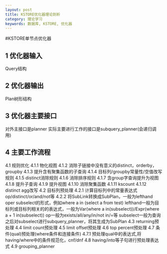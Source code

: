 ```yaml
---
layout: post
title: KSTORE优化器理论剖析
category: 理论学习
keywords: 数据库, KSTORE, 优化器
---
```


#KSTORE单节点优化器

## 1 优化器输入
Query结构

## 2 优化器输出
Plan树形结构

## 3 优化器主要接口
对外主接口是planner
实际主要进行工作的接口是subquery_planner(会递归调用)

## 4 主要工作流程
4.1 规则优化
	4.1.1 物化视图
	4.1.2 消除子链接中没有意义的distinct，orderby，groupby
	4.1.3 提升含有聚集函数的子查询
	4.1.4 目标列/groupby常量性/空值改写规则
	4.1.5 distinct消除规则
	4.1.6 消除排序规则
	4.1.7 含group字查询提升为视图
	4.1.8 提升子查询
	4.1.9 提升视图
	4.1.10 消除聚集函数
	4.1.11 kscount
	4.1.12 distinct agg改写
4.2 目标列预处理
	4.2.1 计算目标列中的常量表达式 op/distinct/or/and/not等
	4.2.2 将SubLink转换成SubPlan，一般为lefthand oper subselect的形式，例如where a in (select a from test)
			lefthand一般为目标列或目标列相关的的表达式，一般为Var(where a in(subselect))/Expr(where a + 1 in(subselect))
			op一般为exists/all/any/in/not in/=等
			subselect一般为查询
		  之后对subselect进行subquery_planner，将其生成为SubPlan
4.3 returning预处理
4.4 limit count预处理
4.5 limit offset预处理
4.6 top percent预处理
4.7 条件(qual)预处理(where条件和连接条件)
	4.7.1 预处理qual中的表达式,将having/where中的条件规范化，cnf/dnf
4.8 having/into等子句进行预处理表达式
4.9 grouping_planner

